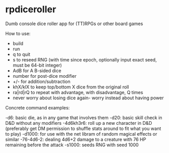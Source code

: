 # rpdiceroller
Dumb console dice roller app for (TT)RPGs or other board games

How to use:
- build
- run
- q to quit
- s to reseed RNG (with time since epoch, optionally input exact seed, must be 64-bit integer)
- AdB for A B-sided dice
- number for post-dice modifier
- +/- for addition/subtraction
- khX/klX to keep top/bottom X dice from the original roll
- ra|rd|rQ to repeat with advantage, with disadvantage, Q times
- never worry about losing dice again- worry instead about having power

Concrete command examples:

-d6: basic die, as in any game that involves them
-d20: basic skill check in D&D without any modifiers
-4d6kh3r6: roll up a new character in D&D (preferably get DM permission to shuffle stats around to fit what you want to play)
-d1000: for use with the net libram of random magical effects or similar
-76-4d6-2: dealing 4d6+2 damage to a creature with 76 HP remaining before the attack
-s1000: seeds RNG with seed 1000
